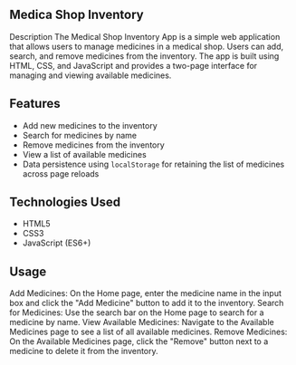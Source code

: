 ## Medica Shop Inventor﻿y
 
Description
The Medical Shop Inventory App is a simple web application that allows users to manage medicines in a medical shop. Users can add, search, and remove medicines from the inventory. The app is built using HTML, CSS, and JavaScript and provides a two-page interface for managing and viewing available medicines.

## Features
- Add new medicines to the inventory
- Search for medicines by name
- Remove medicines from the inventory
- View a list of available medicines
- Data persistence using `localStorage` for retaining the list of medicines across page reloads

## Technologies Used
- HTML5
- CSS3
- JavaScript (ES6+)

## Usage
Add Medicines: On the Home page, enter the medicine name in the input box and click the "Add Medicine" button to add it to the inventory.
Search for Medicines: Use the search bar on the Home page to search for a medicine by name.
View Available Medicines: Navigate to the Available Medicines page to see a list of all available medicines.
Remove Medicines: On the Available Medicines page, click the "Remove" button next to a medicine to delete it from the inventory.

